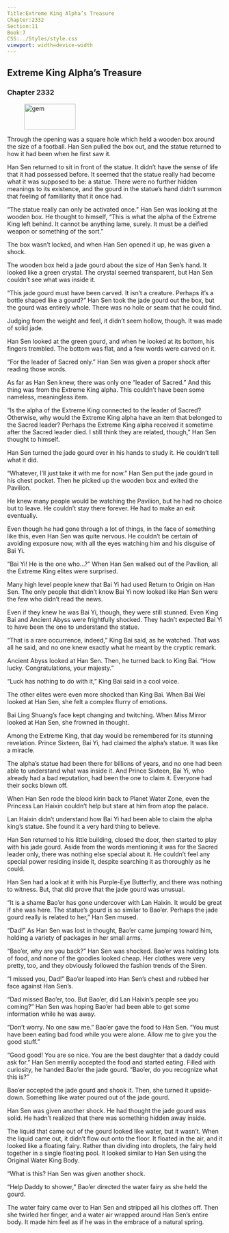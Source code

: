 ```yaml
---
Title:Extreme King Alpha’s Treasure 
Chapter:2332 
Section:11 
Book:7 
CSS:../Styles/style.css 
viewport: width=device-width
---
```

  
## Extreme King Alpha’s Treasure
### Chapter 2332
  
<figure>
	<img src="../Images/gem.gif" alt="gem" id="gem" width="120" height="60" />
</figure>
  

  
Through the opening was a square hole which held a wooden box around the size of a football. Han Sen pulled the box out, and the statue returned to how it had been when he first saw it.

Han Sen returned to sit in front of the statue. It didn’t have the sense of life that it had possessed before. It seemed that the statue really had become what it was supposed to be: a statue. There were no further hidden meanings to its existence, and the gourd in the statue’s hand didn’t summon that feeling of familiarity that it once had.

“The statue really can only be activated once.” Han Sen was looking at the wooden box. He thought to himself, “This is what the alpha of the Extreme King left behind. It cannot be anything lame, surely. It must be a deified weapon or something of the sort.”

The box wasn’t locked, and when Han Sen opened it up, he was given a shock.

The wooden box held a jade gourd about the size of Han Sen’s hand. It looked like a green crystal. The crystal seemed transparent, but Han Sen couldn’t see what was inside it.

“This jade gourd must have been carved. It isn’t a creature. Perhaps it’s a bottle shaped like a gourd?” Han Sen took the jade gourd out the box, but the gourd was entirely whole. There was no hole or seam that he could find.

Judging from the weight and feel, it didn’t seem hollow, though. It was made of solid jade.

Han Sen looked at the green gourd, and when he looked at its bottom, his fingers trembled. The bottom was flat, and a few words were carved on it.

“For the leader of Sacred only.” Han Sen was given a proper shock after reading those words.

As far as Han Sen knew, there was only one “leader of Sacred.” And this thing was from the Extreme King alpha. This couldn’t have been some nameless, meaningless item.

“Is the alpha of the Extreme King connected to the leader of Sacred? Otherwise, why would the Extreme King alpha have an item that belonged to the Sacred leader? Perhaps the Extreme King alpha received it sometime after the Sacred leader died. I still think they are related, though,” Han Sen thought to himself.

Han Sen turned the jade gourd over in his hands to study it. He couldn’t tell what it did.

“Whatever, I’ll just take it with me for now.” Han Sen put the jade gourd in his chest pocket. Then he picked up the wooden box and exited the Pavilion.

He knew many people would be watching the Pavilion, but he had no choice but to leave. He couldn’t stay there forever. He had to make an exit eventually.

Even though he had gone through a lot of things, in the face of something like this, even Han Sen was quite nervous. He couldn’t be certain of avoiding exposure now, with all the eyes watching him and his disguise of Bai Yi.

“Bai Yi! He is the one who…?” When Han Sen walked out of the Pavilion, all the Extreme King elites were surprised.

Many high level people knew that Bai Yi had used Return to Origin on Han Sen. The only people that didn’t know Bai Yi now looked like Han Sen were the few who didn’t read the news.

Even if they knew he was Bai Yi, though, they were still stunned. Even King Bai and Ancient Abyss were frightfully shocked. They hadn’t expected Bai Yi to have been the one to understand the statue.

“That is a rare occurrence, indeed,” King Bai said, as he watched. That was all he said, and no one knew exactly what he meant by the cryptic remark.

Ancient Abyss looked at Han Sen. Then, he turned back to King Bai. “How lucky. Congratulations, your majesty.”

“Luck has nothing to do with it,” King Bai said in a cool voice.

The other elites were even more shocked than King Bai. When Bai Wei looked at Han Sen, she felt a complex flurry of emotions.

Bai Ling Shuang’s face kept changing and twitching. When Miss Mirror looked at Han Sen, she frowned in thought.

Among the Extreme King, that day would be remembered for its stunning revelation. Prince Sixteen, Bai Yi, had claimed the alpha’s statue. It was like a miracle.

The alpha’s statue had been there for billions of years, and no one had been able to understand what was inside it. And Prince Sixteen, Bai Yi, who already had a bad reputation, had been the one to claim it. Everyone had their socks blown off.

When Han Sen rode the blood kirin back to Planet Water Zone, even the Princess Lan Haixin couldn’t help but stare at him from atop the palace.

Lan Haixin didn’t understand how Bai Yi had been able to claim the alpha king’s statue. She found it a very hard thing to believe.

Han Sen returned to his little building, closed the door, then started to play with his jade gourd. Aside from the words mentioning it was for the Sacred leader only, there was nothing else special about it. He couldn’t feel any special power residing inside it, despite searching it as thoroughly as he could.

Han Sen had a look at it with his Purple-Eye Butterfly, and there was nothing to witness. But, that did prove that the jade gourd was unusual.

“It is a shame Bao’er has gone undercover with Lan Haixin. It would be great if she was here. The statue’s gourd is so similar to Bao’er. Perhaps the jade gourd really is related to her,” Han Sen mused.

“Dad!” As Han Sen was lost in thought, Bao’er came jumping toward him, holding a variety of packages in her small arms.

“Bao’er, why are you back?” Han Sen was shocked. Bao’er was holding lots of food, and none of the goodies looked cheap. Her clothes were very pretty, too, and they obviously followed the fashion trends of the Siren.

“I missed you, Dad!” Bao’er leaped into Han Sen’s chest and rubbed her face against Han Sen’s.

“Dad missed Bao’er, too. But Bao’er, did Lan Haixin’s people see you coming?” Han Sen was hoping Bao’er had been able to get some information while he was away.

“Don’t worry. No one saw me.” Bao’er gave the food to Han Sen. “You must have been eating bad food while you were alone. Allow me to give you the good stuff.”

“Good good! You are so nice. You are the best daughter that a daddy could ask for.” Han Sen merrily accepted the food and started eating. Filled with curiosity, he handed Bao’er the jade gourd. “Bao’er, do you recognize what this is?”

Bao’er accepted the jade gourd and shook it. Then, she turned it upside-down. Something like water poured out of the jade gourd.

Han Sen was given another shock. He had thought the jade gourd was solid. He hadn’t realized that there was something hidden away inside.

The liquid that came out of the gourd looked like water, but it wasn’t. When the liquid came out, it didn’t flow out onto the floor. It floated in the air, and it looked like a floating fairy. Rather than dividing into droplets, the fairy held together in a single floating pool. It looked similar to Han Sen using the Original Water King Body.

“What is this? Han Sen was given another shock.

“Help Daddy to shower,” Bao’er directed the water fairy as she held the gourd.

The water fairy came over to Han Sen and stripped all his clothes off. Then she twirled her finger, and a water air wrapped around Han Sen’s entire body. It made him feel as if he was in the embrace of a natural spring.